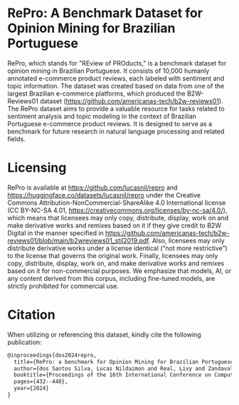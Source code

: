 # RePro: A Benchmark Dataset for Opinion Mining for Brazilian Portuguese

RePro, which stands for "REview of PROducts," is a benchmark dataset for opinion mining in Brazilian Portuguese. It consists of 10,000 humanly annotated e-commerce product reviews, each labeled with sentiment and topic information. The dataset was created based on data from one of the largest Brazilian e-commerce platforms, which produced the B2W-Reviews01 dataset (https://github.com/americanas-tech/b2w-reviews01). The RePro dataset aims to provide a valuable resource for tasks related to sentiment analysis and topic modeling in the context of Brazilian Portuguese e-commerce product reviews. It is designed to serve as a benchmark for future research in natural language processing and related fields.

# Licensing

RePro is available at https://github.com/lucasnil/repro and https://huggingface.co/datasets/lucasnil/repro under the Creative Commons Attribution-NonCommercial-ShareAlike 4.0 International license (CC BY-NC-SA 4.01, https://creativecommons.org/licenses/by-nc-sa/4.0/), which means that licensees may only copy, distribute, display, work on and make derivative works and remixes based on it if they give credit to B2W Digital in the manner specified in https://github.com/americanas-tech/b2w-reviews01/blob/main/b2wreviews01_stil2019.pdf. Also, licensees may only distribute derivative works under a license identical (“not more restrictive”) to the license that governs the original work. Finally, licensees may only copy, distribute, display, work on, and make derivative works and remixes based on it for non-commercial purposes.
We emphasize that models, AI, or any content derived from this corpus, including fine-tuned models, are strictly prohibited for commercial use.

# Citation

When utilizing or referencing this dataset, kindly cite the following publication:

``` latex
@inproceedings{dos2024repro,
  title={RePro: a benchmark for Opinion Mining for Brazilian Portuguese},
  author={dos Santos Silva, Lucas Nildaimon and Real, Livy and Zandavalle, Ana Claudia Bianchini and Rodrigues, Carolina Francisco Gadelha and da Silva Gama, Tatiana and Souza, Fernando Guedes and Zaidan, Phillipe Derwich Silva},
  booktitle={Proceedings of the 16th International Conference on Computational Processing of Portuguese},
  pages={432--440},
  year={2024}
}
```

